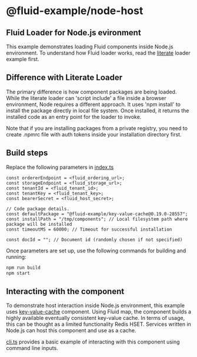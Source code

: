 # @fluid-example/node-host

## Fluid Loader for Node.js evironment

This example demonstrates loading Fluid components inside Node.js environment. To understand how Fluid loader works, read the [literate](../literate/README.md) loader example first.

## Difference with Literate Loader

The primary difference is how component packages are being loaded. While the literate loader can 'script include' a file inside a browser environment, Node requires a different approach.
It uses 'npm install' to install the package directly in local file system. Once installed, it returns the installed code as an entry point for the loader to invoke.

Note that if you are installing packages from a private registry, you need to create .npmrc file with auth tokens inside your installation directory first.

## Build steps

Replace the following parameters in [index.ts](./src/index.ts)

```
const ordererEndpoint = <fluid_ordering_url>;
const storageEndpoint = <fluid_storage_url>;
const tenantId = <fluid_tenant_id>;
const tenantKey = <fluid_tenant_key>;
const bearerSecret = <fluid_host_secret>;

// Code package details.
const defaultPackage = "@fluid-example/key-value-cache@0.19.0-28557";
const installPath = "/tmp/components"; // Local filesystem path where package will be installed
const timeoutMS = 60000; // Timeout for successful installation

const docId = ""; // Document id (randomly chosen if not specified)
```

Once parameters are set up, use the following commands for building and running:

```bash
npm run build
npm start
```

## Interacting with the component

To demonstrate host interaction inside Node.js environment, this example uses [key-value-cache](https://github.com/microsoft/FluidFramework/tree/master/components/experimental/key-value-cache) component. Using Fluid map, the component builds a highly available eventually consistent key-value cache. In terms of usage, this can be thought as a limited functionality Redis HSET. Services written in Node.js can host this component and use as a cache.

[cli.ts](./src/cli.ts) provides a basic example of interacting with this component using command line inputs.
